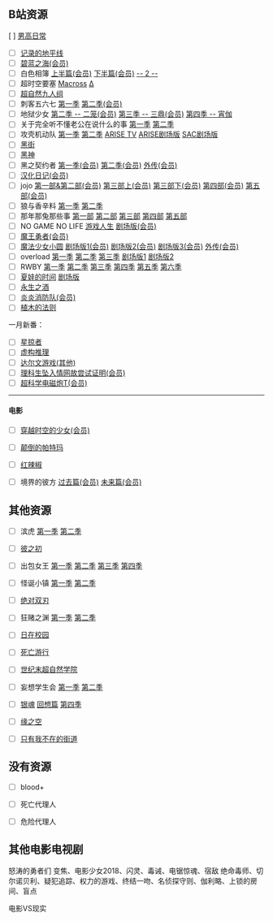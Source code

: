 ## B站资源

[ ] <a href="https://www.bilibili.com/bangumi/media/md2680/">男高日常</a>  
- [ ] <a href="https://www.bilibili.com/bangumi/play/ss289/">记录的地平线</a>  
- [ ] <a href="https://www.bilibili.com/bangumi/media/md102312/">碧蓝之海(会员)</a>  
- [ ] 白色相簿  <a href="https://www.bilibili.com/bangumi/media/md1078">上半篇(会员)</a>  <a href="https://www.bilibili.com/bangumi/media/md28220987">下半篇(会员)</a>  <a href="https://www.bilibili.com/bangumi/media/md3516/">-- 2 --</a>  
- [ ] 超时空要塞  <a href="https://www.bilibili.com/bangumi/media/md1187/">Macross</a>  <a href="https://www.bilibili.com/bangumi/media/md3530/">Δ</a>  
- [ ] <a href="https://www.bilibili.com/bangumi/media/md5526">超自然九人组</a>  
- [ ] 刺客五六七  <a href="https://www.bilibili.com/bangumi/media/md6360/">第一季</a>  <a href="https://www.bilibili.com/bangumi/media/md28222513/">第二季(会员)</a>  
- [ ] 地狱少女  <a href="https://www.bilibili.com/bangumi/media/md28220983">第二季 -- 二笼(会员)</a>  <a href="https://www.bilibili.com/bangumi/media/md28220469">第三季 -- 三鼎(会员)</a>  <a href="https://www.bilibili.com/bangumi/media/md6341/">第四季 -- 宵伽</a>  
- [ ] 关于完全听不懂老公在说什么的事  <a href="https://www.bilibili.com/bangumi/media/md1530/">第一季</a>  <a href="https://www.bilibili.com/bangumi/media/md1655">第二季</a>  
- [ ] 攻壳机动队  <a href="https://www.bilibili.com/bangumi/media/md1564">第一季</a>  <a href="https://www.bilibili.com/bangumi/media/md1565">第二季</a>  <a href="https://www.bilibili.com/bangumi/media/md1568">ARISE TV</a>  <a href="https://www.bilibili.com/bangumi/media/md5180">ARISE剧场版</a>  <a href="https://www.bilibili.com/bangumi/media/md1566">SAC剧场版</a>  
- [ ] <a href="https://www.bilibili.com/bangumi/media/md2601">黑街</a>  
- [ ] <a href="https://www.bilibili.com/bangumi/media/md1102/">黑神</a>  
- [ ] 黑之契约者  <a href="https://www.bilibili.com/bangumi/media/md1064/">第一季(会员)</a>  <a href="https://www.bilibili.com/bangumi/media/md1065">第二季(会员)</a>  <a href="https://www.bilibili.com/bangumi/media/md1066/">外传(会员)</a>  
- [ ] <a href="https://www.bilibili.com/bangumi/media/md4314622">汉化日记(会员)</a>  
- [ ] jojo  <a href="https://www.bilibili.com/bangumi/media/md28223479">第一部&第二部(会员)</a>  <a href="https://www.bilibili.com/bangumi/media/md28223481">第三部上(会员)</a>  <a href="https://www.bilibili.com/bangumi/media/md28223483">第三部下(会员)</a>  <a href="https://www.bilibili.com/bangumi/media/md140552">第四部(会员)</a>  <a href="https://www.bilibili.com/bangumi/media/md135652">第五部(会员)</a>  
- [ ] 狼与香辛料  <a href="https://www.bilibili.com/bangumi/media/md1071/">第一季</a>  <a href="https://www.bilibili.com/bangumi/media/md1072">第二季</a>  
- [ ] 那年那兔那些事  <a href="https://www.bilibili.com/bangumi/media/md1689/">第一部</a>  <a href="https://www.bilibili.com/bangumi/media/md2967">第二部</a>  <a href="https://www.bilibili.com/bangumi/media/md5559">第三部</a>  <a href="https://www.bilibili.com/bangumi/media/md6018">第四部</a>  <a href="https://www.bilibili.com/bangumi/media/md28222617">第五部</a>  
- [ ] NO GAME NO LIFE  <a href="https://www.bilibili.com/bangumi/media/md184">游戏人生</a>  <a href="https://www.bilibili.com/bangumi/media/md28222224">剧场版(会员)</a>  
- [ ] <a href="https://www.bilibili.com/bangumi/media/md444/">魔王勇者(会员)</a>  
- [ ] <a href="https://www.bilibili.com/bangumi/media/md2539/">魔法少女小圆</a>  <a href="https://www.bilibili.com/bangumi/media/md28220103">剧场版1(会员)</a>  <a href="https://www.bilibili.com/bangumi/media/md28220104">剧场版2(会员)</a>  <a href="https://www.bilibili.com/bangumi/media/md28220105">剧场版3(会员)</a>  <a href="https://www.bilibili.com/bangumi/media/md28223817">外传(会员)</a>  
- [ ] overload  <a href="https://www.bilibili.com/bangumi/media/md2576">第一季</a>  <a href="https://www.bilibili.com/bangumi/media/md8792">第二季</a>  <a href="https://www.bilibili.com/bangumi/media/md102252">第三季</a>  <a href="https://www.bilibili.com/bangumi/media/md91972">剧场版1</a>  <a href="https://www.bilibili.com/bangumi/media/md113152">剧场版2</a>  
- [ ] RWBY  <a href="https://www.bilibili.com/bangumi/media/md333/">第一季</a>  <a href="https://www.bilibili.com/bangumi/media/md334">第二季</a>  <a href="https://www.bilibili.com/bangumi/media/md2894">第三季</a>  <a href="https://www.bilibili.com/bangumi/media/md5636">第四季</a>  <a href="https://www.bilibili.com/bangumi/media/md7552">第五季</a>  <a href="https://www.bilibili.com/bangumi/media/md2430940">第六季</a>  
- [ ] <a href="https://www.bilibili.com/bangumi/media/md3339/">夏娃的时间</a>  <a href="https://www.bilibili.com/bangumi/media/md2004">剧场版</a>  
- [ ] <a href="https://www.bilibili.com/bangumi/media/md1359/">永生之酒</a>  
- [ ] <a href="https://www.bilibili.com/bangumi/media/md28221335/">炎炎消防队(会员)</a>  
- [ ] <a href="https://www.bilibili.com/bangumi/media/md2659/">植木的法则</a>  

一月新番：

- [ ] <a href="https://www.bilibili.com/bangumi/media/md28224117/">星掠者</a>  
- [ ] <a href="https://www.bilibili.com/bangumi/media/md28224145/">虚构推理</a>  
- [ ] <a href="http://www.yhdm.tv/show/4760.html">达尔文游戏(其他)</a>  
- [ ] <a href="https://www.bilibili.com/bangumi/media/md28223860/">理科生坠入情网故尝试证明(会员)</a>  
- [ ] <a href="https://www.bilibili.com/bangumi/media/md28224095/">超科学电磁炮T(会员)</a>  

------

#### 电影

- [ ] <a href="https://www.bilibili.com/bangumi/media/md2687/">穿越时空的少女(会员)</a>  
- [ ] <a href="https://www.bilibili.com/bangumi/media/md3668/">颠倒的帕特玛</a>  
- [ ] <a href="https://www.bilibili.com/video/av4887477">红辣椒</a>  
- [ ] 境界的彼方  <a href="https://www.bilibili.com/bangumi/media/md3366">过去篇(会员)</a>  <a href="https://www.bilibili.com/bangumi/media/md2844/">未来篇(会员)</a>  



## 其他资源

- [ ] 滨虎  <a href="http://www.yhdm.tv/show/1327.html">第一季</a>  <a href="http://www.yhdm.tv/show/1328.html">第二季</a>  
- [ ] <a href="http://www.yhdm.tv/show/4112.html">彼之初</a>  
- [ ] 出包女王  <a href="http://www.yhdm.tv/show/3722.html">第一季</a>  <a href="http://www.yhdm.tv/show/3720.html">第二季</a>  <a href="http://www.yhdm.tv/show/3719.html">第三季</a>  <a href="http://www.yhdm.tv/show/3721.html">第四季</a>  
- [ ] 怪诞小镇  <a href="http://www.yhdm.tv/show/4582.html">第一季</a>  <a href="http://www.yhdm.tv/show/4583.html">第二季</a>  
- [ ] <a href="http://www.yhdm.tv/show/1152.html">绝对双刃</a>  
- [ ] 狂赌之渊  <a href="http://www.yhdm.tv/show/3890.html">第一季</a>  <a href="http://www.yhdm.tv/show/4370.html">第二季</a>  
- [ ] <a href="http://www.yhdm.tv/show/3728.html">日在校园</a>  
- [ ] <a href="http://www.yhdm.tv/show/1201.html">死亡游行</a>  
- [ ] <a href="http://www.yhdm.tv/show/79.html">世纪末超自然学院</a>  
- [ ] 妄想学生会  <a href="http://www.yhdm.tv/show/524.html">第一季</a>  <a href="http://www.yhdm.tv/show/1621.html">第二季</a>  
- [ ] <a href="http://www.yhdm.tv/show/1223.html">银魂</a>  <a href="http://www.yhdm.tv/show/3868.html">回想篇</a>  <a href="http://www.yhdm.tv/show/1237.html">第四季</a>  
- [ ] <a href="http://www.yhdm.tv/show/3746.html">缘之空</a>  
- [ ] <a href="http://www.yhdm.tv/show/2499.html">只有我不在的街道</a>  



## 没有资源

- [ ] blood+
- [ ] 死亡代理人
- [ ] 危险代理人



## 其他电影电视剧

怒涛的勇者们
变焦、电影少女2018、闪灵、毒诫、电锯惊魂、宿敌
绝命毒师、切尔诺贝利、疑犯追踪、权力的游戏、终结一吻、名侦探守则、伽利略、上锁的房间、盲点

电影VS现实



